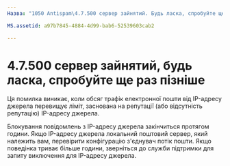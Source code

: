 ```yaml
---
Назва: "1050 Antispam\4.7.500 сервер зайнятий. Будь ласка, спробуйте ще раз пізніше з [XXX.XXX.XXX.XXX] "ms.author: chrisda Автор: chrisda менеджер: serdars ms.date: 9/28/2018 ms.audience: ITPro ms.topic: стаття РОБОТІВ: NOINDEX, NOFOLLOW localization_priority: пріоритет

MS.assetid: a97b7845-4884-4d99-bab6-52539603cab2

---
```




# <a name="47500-server-busy-please-try-again-later"></a>4.7.500 сервер зайнятий, будь ласка, спробуйте ще раз пізніше

Ця помилка виникає, коли обсяг трафік електронної пошти від IP-адресу джерела перевищує ліміт, заснована на репутації (або відсутність репутацію) IP-адресу джерела.
  
Блокування повідомлень з IP-адресу джерела закінчиться протягом години. Якщо IP-адресу джерела локальний поштовий сервер, який належить вам, перевірити конфігурацію з'єднувач потік пошти. Якщо поведінка триває більше години, зверніться до служби підтримки для запиту виключення для IP-адресу джерела.
  

